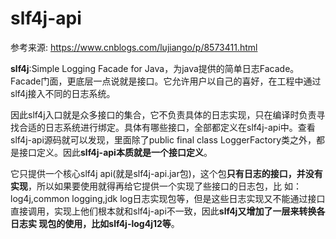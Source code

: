 # slf4j-api

参考来源: https://www.cnblogs.com/lujiango/p/8573411.html

**slf4j**:Simple Logging Facade for Java，为java提供的简单日志Facade。Facade门面，更底层一点说就是接口。它允许用户以自己的喜好，在工程中通过slf4j接入不同的日志系统。

因此slf4j入口就是众多接口的集合，它不负责具体的日志实现，只在编译时负责寻找合适的日志系统进行绑定。具体有哪些接口，全部都定义在slf4j-api中。查看slf4j-api源码就可以发现，里面除了public final class LoggerFactory类之外，都是接口定义。因此**slf4j-api本质就是一个接口定义**。

它只提供一个核心slf4j api(就是slf4j-api.jar包)，这个包**只有日志的接口，并没有实现**，所以如果要使用就得再给它提供一个实现了些接口的日志包，比 如：log4j,common logging,jdk log日志实现包等，但是这些日志实现又不能通过接口直接调用，实现上他们根本就和slf4j-api不一致，因此**slf4j又增加了一层来转换各日志实 现包的使用，比如slf4j-log4j12等**。



